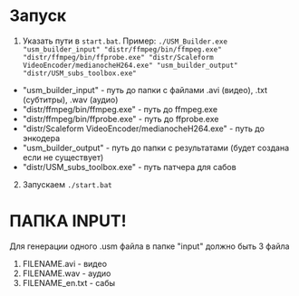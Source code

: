 # Запуск
1. Указать пути в `start.bat`. Пример:
`./USM_Builder.exe "usm_builder_input" "distr/ffmpeg/bin/ffmpeg.exe" "distr/ffmpeg/bin/ffprobe.exe" "distr/Scaleform VideoEncoder/medianocheH264.exe" "usm_builder_output" "distr/USM_subs_toolbox.exe"`
* "usm_builder_input" - путь до папки с файлами .avi (видео), .txt (субтитры), .wav (аудио)
* "distr/ffmpeg/bin/ffmpeg.exe" - путь до ffmpeg.exe
* "distr/ffmpeg/bin/ffprobe.exe" - путь до ffprobe.exe
* "distr/Scaleform VideoEncoder/medianocheH264.exe" - путь до энкодера
* "usm_builder_output" - путь до папки с результатами (будет создана если не существует)
* "distr/USM_subs_toolbox.exe" - путь патчера для сабов
2. Запускаем `./start.bat`


# ПАПКА INPUT!
Для генерации одного .usm файла в папке "input" должно быть 3 файла
1. FILENAME.avi - видео
2. FILENAME.wav - аудио
3. FILENAME_en.txt - сабы